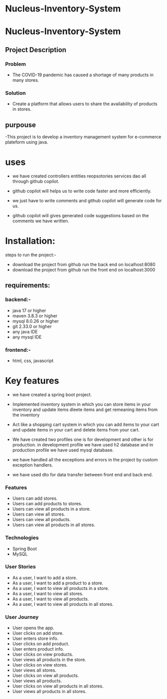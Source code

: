 # Nucleus-Inventory-System
# Nucleus-Inventory-System

## Project Description

### Problem
- The COVID-19 pandemic has caused a shortage of many products in many stores.
### Solution
- Create a platform that allows users to share the availability of products in stores.


## purpouse 
-This project is to develop a inventory management system for e-commerce plateform using java.

# uses
- we have created controllers entities reopsotories services dao all through github copilot.
- github copilot will helps us to write code faster and more efficiently.

- we just have to write comments and github copilot will generate code for us.

- github copilot will gives generated code suggestions based on the comments we have written.

# Installation:

steps to run the project:-
- download the project from github run the back end on localhost:8080
- download the project from github run the front end on localhost:3000

## requirements: 
### backend:-
- java 17 or higher
- maven 3.8.3 or higher
- mysql 8.0.26 or higher
- git 2.33.0 or higher
- any java IDE
- any mysql IDE

### frontend:-
- html, css, javascript




# Key features

- we have created a spring boot project.

- Implemented inventory system in which you can store items in your inventory and update items dleete items and get remeaning items from the inventory

- Act like a shopping cart system in which you can add items to your cart and update items in your cart and delete items from your cart.

- We have created two profiles one is for development and other is for production.
in development profile we have used h2 database and in production profile we have used mysql database.


- we have handled all the exceptions and errors in the project by custom exception handlers.

- we have used dto for data transfer between front end and back end.

### Features
- Users can add stores.
- Users can add products to stores.
- Users can view all products in a store.
- Users can view all stores.
- Users can view all products.
- Users can view all products in all stores.
### Technologies
- Spring Boot
- MySQL
### User Stories
- As a user, I want to add a store.
- As a user, I want to add a product to a store.
- As a user, I want to view all products in a store.
 - As a user, I want to view all stores.
- As a user, I want to view all products.
- As a user, I want to view all products in all stores.
### User Journey
- User opens the app.
- User clicks on add store.
- User enters store info.
- User clicks on add product.
- User enters product info.
 - User clicks on view products.
- User views all products in the store.
- User clicks on view stores.
- User views all stores.
 - User clicks on view all products.
- User views all products.
- User clicks on view all products in all stores.
- User views all products in all stores.

